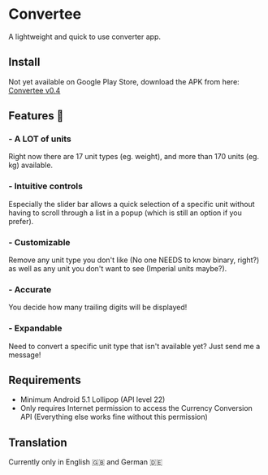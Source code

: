 # Convertee
 A lightweight and quick to use converter app.
 
 ## Install
 Not yet available on Google Play Store, download the APK from here: 
 [Convertee v0.4](https://github.com/mildlyadequate/Convertee/releases/download/v0.4-alpha/convertee-alpha-04.apk "Github Releases")
 
 ## Features :toolbox:
 
 ### - A LOT of units
 Right now there are 17 unit types (eg. weight), and more than 170 units (eg. kg) available.
 
 ### - Intuitive controls
 Especially the slider bar allows a quick selection of a specific unit without having to scroll through a list in a popup (which is still an option if you prefer).
 
 ### - Customizable
 Remove any unit type you don't like (No one NEEDS to know binary, right?) as well as any unit you don't want to see (Imperial units maybe?).
 
 ### - Accurate
 You decide how many trailing digits will be displayed!
 
 ### - Expandable
 Need to convert a specific unit type that isn't available yet? Just send me a message!
 
 ## Requirements
 - Minimum Android 5.1 Lollipop (API level 22)
 - Only requires Internet permission to access the Currency Conversion API (Everything else works fine without this permission)
 
 ## Translation
 Currently only in English :uk: and German :de:
